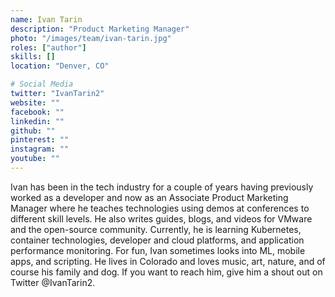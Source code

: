 ```yaml
---
name: Ivan Tarin
description: "Product Marketing Manager"
photo: "/images/team/ivan-tarin.jpg"
roles: ["author"]
skills: []
location: "Denver, CO"

# Social Media 
twitter: "IvanTarin2"
website: ""
facebook: ""
linkedin: ""
github: ""
pinterest: ""
instagram: ""
youtube: ""
---
```


Ivan has been in the tech industry for a couple of years having previously worked as a developer and now as an Associate Product Marketing Manager where he teaches technologies using demos at conferences to different skill levels. He also writes guides, blogs, and videos for VMware and the open-source community. Currently, he is learning Kubernetes, container technologies, developer and cloud platforms, and application performance monitoring. For fun, Ivan sometimes looks into ML, mobile apps, and scripting. He lives in Colorado and loves music, art, nature, and of course his family and dog. If you want to reach him, give him a shout out on Twitter @IvanTarin2. 